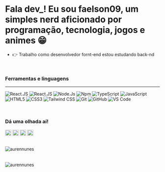 # Fala dev_! Eu sou faelson09, um simples nerd aficionado por programação, tecnologia, jogos e animes :grin:

- :point_right: Trabalho como desenvolvedor fornt-end estou estudando back-nd
<br> 

### Ferramentas e linguagens
---
![React.JS](https://img.shields.io/badge/-React.Js-087ea4?style=flat-square&logo=react&logoColor=ffffff)
![React.JS](https://img.shields.io/badge/-React%20Native-087ea4?style=flat-square&logo=react&logoColor=ffffff)
![Node.Js](https://img.shields.io/badge/-Node.Js-339933?style=flat-square&logo=Node.js&logoColor=ffffff)
![Npm](https://img.shields.io/badge/-npm-CB3837?style=flat-square&logo=npm)
![TypeScript](https://img.shields.io/badge/-TypeScript-2f74c0?style=flat-square&logo=typescript&logoColor=ffffff)
![JavaScript](https://img.shields.io/badge/-JavaScript-%23F7DF1C?style=flat-square&logo=javascript&logoColor=000000&labelColor=%23F7DF1C&color=%23FFCE5A)
![HTML5](https://img.shields.io/badge/-HTML5-%23E44D27?style=flat-square&logo=html5&logoColor=ffffff)
![CSS3](https://img.shields.io/badge/-CSS3-%231572B6?style=flat-square&logo=css3)
![Tailwind CSS](http://img.shields.io/badge/-Tailwind%20CSS-3776AB?style=flat-square&logo=tailwindcss&logoColor=ffffff)
![Git](https://img.shields.io/badge/-Git-%23F05032?style=flat-square&logo=git&logoColor=%23ffffff)
![GitHub](https://img.shields.io/badge/-GitHub-181717?style=flat-square&logo=github)
![VS Code](http://img.shields.io/badge/-VS%20Code-007ACC?style=flat-square&logo=visual-studio-code&logoColor=ffffff)

<br>

### Dá uma olhada aí!
[<img src='http://img.shields.io/badge/-instagram-405DE6?style=flat-square&logo=instagram&logoColor=ffffff' height='20'>](https://www.instagram.com/faelsonn09)
[<img src='http://img.shields.io/badge/-facebook-4267B2?style=flat-square&logo=facebook&logoColor=ffffff' height='20'>](https://facebook.com/faelsonn09)
[<img src='http://img.shields.io/badge/-linkedin-0E76A8?style=flat-square&logo=linkedin&logoColor=ffffff' height='20'>](https://www.linkedin.com/in/aureliano-nunes-6bb0871b7/)
[<img src='http://img.shields.io/badge/-twitter-1DA1F2?style=flat-square&logo=twitter&logoColor=ffffff' height='20'>](https://twitter.com/aurennunes)


<br>

<div><img align="center" src="https://github-readme-stats.vercel.app/api/top-langs/?username=faelson09&layout=compact&hide=html&count_private=true" alt="aurennunes" /></div>
<br>
<br>
<div><img align="center" src="https://github-readme-stats.vercel.app/api?username=faelson09&show_icons=true&count_private=true" alt="aurennunes" /></div>
